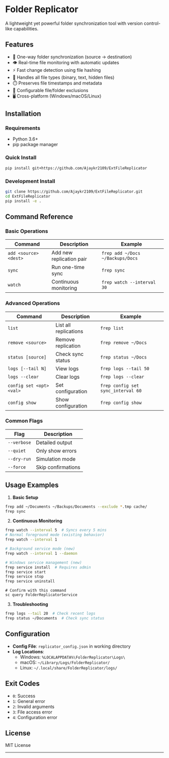 # Folder Replicator

A lightweight yet powerful folder synchronization tool with version control-like capabilities.

## Features

- 🔄 One-way folder synchronization (source → destination)
- 👁️ Real-time file monitoring with automatic updates
- ⚡ Fast change detection using file hashing
- 📁 Handles all file types (binary, text, hidden files)
- ⏱️ Preserves file timestamps and metadata
- 🚫 Configurable file/folder exclusions
- 🖥️ Cross-platform (Windows/macOS/Linux)

## Installation

### Requirements

- Python 3.6+
- pip package manager

### Quick Install

```bash
pip install git+https://github.com/Ajaykr2109/ExtFileReplicator
```

### Development Install

```bash
git clone https://github.com/Ajaykr2109/ExtFileReplicator.git
cd ExtFileReplicator
pip install -e .
```

## Command Reference

### Basic Operations

| Command               | Description              | Example                          |
| --------------------- | ------------------------ | -------------------------------- |
| `add <source> <dest>` | Add new replication pair | `frep add ~/Docs ~/Backups/Docs` |
| `sync`                | Run one-time sync        | `frep sync`                      |
| `watch`               | Continuous monitoring    | `frep watch --interval 30`       |

### Advanced Operations

| Command                  | Description           | Example                            |
| ------------------------ | --------------------- | ---------------------------------- |
| `list`                   | List all replications | `frep list`                        |
| `remove <source>`        | Remove replication    | `frep remove ~/Docs`               |
| `status [source]`        | Check sync status     | `frep status ~/Docs`               |
| `logs [--tail N]`        | View logs             | `frep logs --tail 50`              |
| `logs --clear`           | Clear logs            | `frep logs --clear`                |
| `config set <opt> <val>` | Set configuration     | `frep config set sync_interval 60` |
| `config show`            | Show configuration    | `frep config show`                 |

### Common Flags

| Flag        | Description        |
| ----------- | ------------------ |
| `--verbose` | Detailed output    |
| `--quiet`   | Only show errors   |
| `--dry-run` | Simulation mode    |
| `--force`   | Skip confirmations |

## Usage Examples

1. **Basic Setup**

```bash
frep add ~/Documents ~/Backups/Documents --exclude *.tmp cache/
frep sync
```

2. **Continuous Monitoring**

```bash
frep watch --interval 5  # Syncs every 5 mins
# Normal foreground mode (existing behavior)
frep watch --interval 1

# Background service mode (new)
frep watch --interval 1 --daemon

# Windows service management (new)
frep service install  # Requires admin
frep service start
frep service stop
frep service uninstall
```

```
# Confirm with this command
sc query FolderReplicatorService
```

3. **Troubleshooting**

```bash
frep logs --tail 20  # Check recent logs
frep status ~/Documents  # Check sync status
```

## Configuration

- **Config File**: `replicator_config.json` in working directory
- **Log Locations**:
  - Windows: `%LOCALAPPDATA%\FolderReplicator\Logs\`
  - macOS: `~/Library/Logs/FolderReplicator/`
  - Linux: `~/.local/share/FolderReplicator/logs/`

## Exit Codes

- `0`: Success
- `1`: General error
- `2`: Invalid arguments
- `3`: File access error
- `4`: Configuration error

## License

MIT License

---
